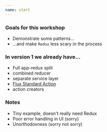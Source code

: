 ```yaml
---
name: start
---
```


### Goals for this workshop

- Demonstrate some patterns...
- ...and make `Redux` less scary in the process

### In version 1 we already have...

- Full app-redux split
- combined reducer
- separate service layer
- [Flux Standard Action](https://github.com/redux-utilities/flux-standard-action)
- action creators

### Notes

- Tiny example, doesn't really need Redux
- Poor error handling in UI (sorry)
- Unorthodoxness (sorry not sorry)
